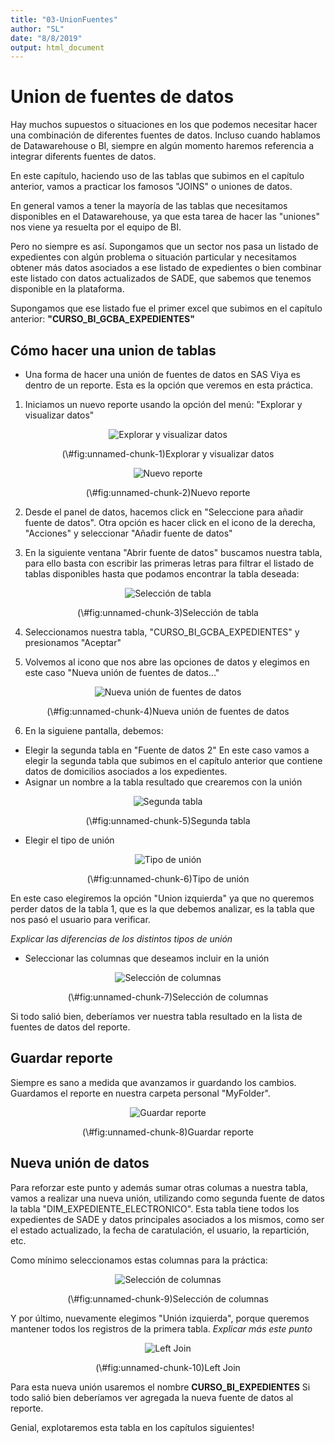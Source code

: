 ```yaml
---
title: "03-UnionFuentes"
author: "SL"
date: "8/8/2019"
output: html_document
---
```


# Union de fuentes de datos

Hay muchos supuestos o situaciones en los que podemos necesitar hacer una combinación de diferentes fuentes de datos. Incluso cuando hablamos de Datawarehouse o BI, siempre en algún momento haremos referencia a integrar diferents fuentes de datos.

En este capítulo, haciendo uso de las tablas que subimos en el capítulo anterior, vamos a practicar los famosos "JOINS" o uniones de datos.

En general vamos a tener la mayoría de las tablas que necesitamos disponibles en el Datawarehouse, ya que esta tarea de hacer las "uniones" nos viene ya resuelta por el equipo de BI. 

Pero no siempre es así. Supongamos que un sector nos pasa un listado de expedientes con algún problema o situación particular y necesitamos obtener más datos asociados a ese listado de expedientes o bien combinar este listado con datos actualizados de SADE, que sabemos que tenemos disponible en la plataforma.

Supongamos que ese listado fue el primer excel que subimos en el capítulo anterior: <b>"CURSO_BI_GCBA_EXPEDIENTES"</b>


## Cómo hacer una union de tablas

* Una forma de hacer una unión de fuentes de datos en SAS Viya es dentro de un reporte. Esta es la opción que veremos en esta práctica.

1. Iniciamos un nuevo reporte usando la opción del menú: "Explorar y visualizar datos"

<div class="figure" style="text-align: center">
<img src="./imagenes/cap3_union_1_nuevo_report.PNG" alt="Explorar y visualizar datos"  />
<p class="caption">(\#fig:unnamed-chunk-1)Explorar y visualizar datos</p>
</div>

<div class="figure" style="text-align: center">
<img src="./imagenes/cap3_union_2.PNG" alt="Nuevo reporte"  />
<p class="caption">(\#fig:unnamed-chunk-2)Nuevo reporte</p>
</div>

2. Desde el panel de datos, hacemos click en "Seleccione para añadir fuente de datos".
Otra opción es hacer click en el icono de la derecha, "Acciones" y seleccionar "Añadir fuente de datos"

3. En la siguiente ventana "Abrir fuente de datos" buscamos nuestra tabla, para ello basta con escribir las primeras letras para filtrar el listado de tablas disponibles hasta que podamos encontrar la tabla deseada:

<div class="figure" style="text-align: center">
<img src="./imagenes/cap3_union_3.PNG" alt="Selección de tabla"  />
<p class="caption">(\#fig:unnamed-chunk-3)Selección de tabla</p>
</div>

4. Seleccionamos nuestra tabla, "CURSO_BI_GCBA_EXPEDIENTES" y presionamos "Aceptar"

5. Volvemos al icono que nos abre las opciones de datos y elegimos en este caso "Nueva unión de fuentes de datos..."

<div class="figure" style="text-align: center">
<img src="./imagenes/cap3_union_5bis.PNG" alt="Nueva unión de fuentes de datos"  />
<p class="caption">(\#fig:unnamed-chunk-4)Nueva unión de fuentes de datos</p>
</div>

6. En la siguiene pantalla, debemos:
* Elegir la segunda tabla en "Fuente de datos 2"
  En este caso vamos a elegir la segunda tabla que subimos en el capítulo anterior que contiene datos de domicilios asociados a los expedientes.
* Asignar un nombre a la tabla resultado que crearemos con la unión

<div class="figure" style="text-align: center">
<img src="./imagenes/cap3_union_6.PNG" alt="Segunda tabla"  />
<p class="caption">(\#fig:unnamed-chunk-5)Segunda tabla</p>
</div>


* Elegir el tipo de unión

<div class="figure" style="text-align: center">
<img src="./imagenes/cap3_union_8_tipo_union.PNG" alt="Tipo de unión"  />
<p class="caption">(\#fig:unnamed-chunk-6)Tipo de unión</p>
</div>
En este caso elegiremos la opción "Union izquierda" ya que no queremos perder datos de la tabla 1, que es la que debemos analizar, es la tabla que nos pasó el usuario para verificar.

<i>Explicar las diferencias de los distintos tipos de unión</i>


* Seleccionar las columnas que deseamos incluir en la unión

<div class="figure" style="text-align: center">
<img src="./imagenes/cap3_union_9_sel_columnas.PNG" alt="Selección de columnas"  />
<p class="caption">(\#fig:unnamed-chunk-7)Selección de columnas</p>
</div>

Si todo salió bien, deberíamos ver nuestra tabla resultado en la lista de fuentes de datos del reporte.


## Guardar reporte

Siempre es sano a medida que avanzamos ir guardando los cambios.
Guardamos el reporte en  nuestra carpeta personal "MyFolder".

<div class="figure" style="text-align: center">
<img src="./imagenes/cap3_union_10_Guardar_Reporte.PNG" alt="Guardar reporte"  />
<p class="caption">(\#fig:unnamed-chunk-8)Guardar reporte</p>
</div>

## Nueva unión de datos

Para reforzar este punto y además sumar otras columas a nuestra tabla, vamos a realizar una nueva unión, utilizando como segunda fuente de datos la tabla "DIM_EXPEDIENTE_ELECTRONICO". Esta tabla tiene todos los expedientes de SADE y datos principales asociados a los mismos, como ser el estado actualizado, la fecha de caratulación, el usuario, la repartición, etc.

Como mínimo seleccionamos estas columnas para la práctica:

<div class="figure" style="text-align: center">
<img src="./imagenes/cap3_union_11_union_con_dim_sel_columns.PNG" alt="Selección de columnas"  />
<p class="caption">(\#fig:unnamed-chunk-9)Selección de columnas</p>
</div>

Y por último, nuevamente elegimos "Unión izquierda", porque queremos mantener todos los registros de la primera tabla.
<i>Explicar más este punto</i>

<div class="figure" style="text-align: center">
<img src="./imagenes/cap3_union_12_left_join.PNG" alt="Left Join"  />
<p class="caption">(\#fig:unnamed-chunk-10)Left Join</p>
</div>

Para esta nueva unión usaremos el nombre <b>CURSO_BI_EXPEDIENTES</b>
Si todo salió bien deberíamos ver agregada la nueva fuente de datos al reporte.

Genial, explotaremos esta tabla en los capítulos siguientes!


